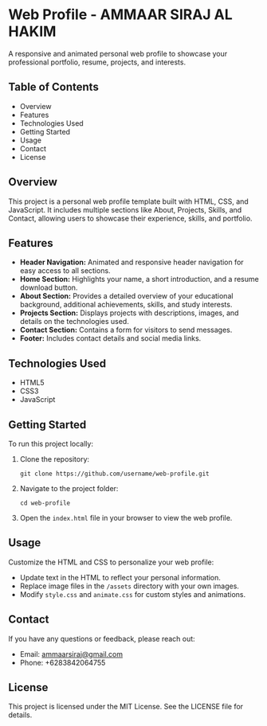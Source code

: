 <h1>Web Profile - AMMAAR SIRAJ AL HAKIM</h1>
<p>A responsive and animated personal web profile to showcase your professional portfolio, resume, projects, and interests.</p>

<h2>Table of Contents</h2>
<ul>
    <li>Overview</li>
    <li>Features</li>
    <li>Technologies Used</li>
    <li>Getting Started</li>
    <li>Usage</li>
    <li>Contact</li>
    <li>License</li>
</ul>

<h2>Overview</h2>
<p>This project is a personal web profile template built with HTML, CSS, and JavaScript. It includes multiple sections like About, Projects, Skills, and Contact, allowing users to showcase their experience, skills, and portfolio.</p>

<h2>Features</h2>
<ul>
    <li><strong>Header Navigation:</strong> Animated and responsive header navigation for easy access to all sections.</li>
    <li><strong>Home Section:</strong> Highlights your name, a short introduction, and a resume download button.</li>
    <li><strong>About Section:</strong> Provides a detailed overview of your educational background, additional achievements, skills, and study interests.</li>
    <li><strong>Projects Section:</strong> Displays projects with descriptions, images, and details on the technologies used.</li>
    <li><strong>Contact Section:</strong> Contains a form for visitors to send messages.</li>
    <li><strong>Footer:</strong> Includes contact details and social media links.</li>
</ul>

<h2>Technologies Used</h2>
<ul>
    <li>HTML5</li>
    <li>CSS3</li>
    <li>JavaScript</li>
</ul>

<h2>Getting Started</h2>
<p>To run this project locally:</p>
<ol>
    <li>Clone the repository:
        <pre><code>git clone https://github.com/username/web-profile.git</code></pre>
    </li>
    <li>Navigate to the project folder:
        <pre><code>cd web-profile</code></pre>
    </li>
    <li>Open the <code>index.html</code> file in your browser to view the web profile.</li>
</ol>

<h2>Usage</h2>
<p>Customize the HTML and CSS to personalize your web profile:</p>
<ul>
    <li>Update text in the HTML to reflect your personal information.</li>
    <li>Replace image files in the <code>/assets</code> directory with your own images.</li>
    <li>Modify <code>style.css</code> and <code>animate.css</code> for custom styles and animations.</li>
</ul>

<h2>Contact</h2>
<p>If you have any questions or feedback, please reach out:</p>
<ul>
    <li>Email: <a href="mailto:ammaarsiraj@gmail.com">ammaarsiraj@gmail.com</a></li>
    <li>Phone: +6283842064755</li>
</ul>

<h2>License</h2>
<p>This project is licensed under the MIT License. See the LICENSE file for details.</p>

